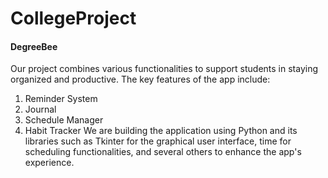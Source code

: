# CollegeProject
#### DegreeBee
Our project combines various functionalities to support students in staying organized and productive. The key features of the app include:

1. Reminder System
2. Journal
3. Schedule Manager
4. Habit Tracker
We are building the application using Python and its libraries such as Tkinter for the graphical user interface, time for scheduling functionalities, and several others to enhance the app's experience.
